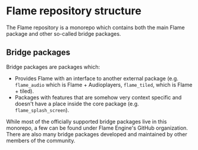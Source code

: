 # Flame repository structure

The Flame repository is a monorepo which contains both the main Flame package and other so-called
bridge packages.


## Bridge packages

Bridge packages are packages which:

- Provides Flame with an interface to another external package (e.g. `flame_audio` which is
  Flame + Audioplayers, `flame_tiled`, which is Flame + tiled).
- Packages with features that are somehow very context specific and doesn't have a place inside the
  core package (e.g. `flame_splash_screen`).

While most of the officially supported bridge packages live in this monorepo, a few can be found
under Flame Engine's GitHub organization. There are also many bridge packages developed and maintained
by other members of the community.